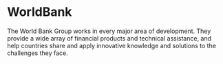 # WorldBank

The World Bank Group works in every major area of development.  They provide a wide array of financial products and technical assistance, and help countries share and apply innovative knowledge and solutions to the challenges they face.

